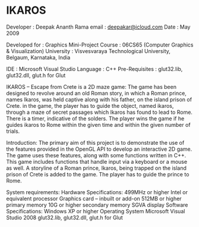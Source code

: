 IKAROS
=============

Developer	: Deepak Ananth Rama
email		: deepakar@icloud.com
Date		: May 2009

Developed for	: Graphics Mini-Project
Course		: 06CS65 (Computer Graphics & Visualization)
University	: Visvesvaraya Technological University, Belgaum, Karnataka, India

IDE		: Microsoft Visual Studio
Language	: C++
Pre-Requisites	: glut32.lib, glut32.dll, glut.h for Glut 

IKAROS – Escape from Crete is a 2D maze game:
	The game has been designed to revolve around an old Roman story, in which a Roman prince, names Ikaros, was held captive along with his father, on the island prison of Crete. in the game, the player has to guide the object, named ikaros, through a maze of secret passages which Ikaros has found to lead to Rome. There is a timer, indicative of the solders. The player wins the game if he guides ikaros to Rome within the given time and within the given number of trials.

Introduction:
	The primary aim of this project is to demonstrate the use of the features provided in the OpenGL API to develop an interactive 2D game. The game uses these features, along with some functions written in C++. This game includes functions that handle input via a keyboard or a mouse as well. A storyline of a Roman prince, Ikaros, being trapped on the island prison of Crete is added to the game. The player has to guide the prince to Rome.

System requirements:
	Hardware Specifications: 499MHz or higher Intel or equivalent processor
				 Graphics card – inbuilt or add-on
				 512MB or higher primary memory
				 10G or higher secondary memory
				 SGVA display
	Software Specifications: Windows XP or higher Operating System
				 Microsoft Visual Studio 2008
				 glut32.lib, glut32.dll, glut.h for Glut


